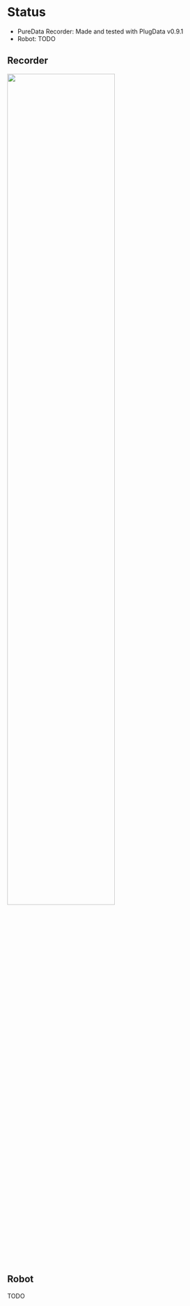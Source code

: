# Status
- PureData Recorder: Made and tested with PlugData v0.9.1  
- Robot: TODO

## Recorder
<img src="https://github.com/user-attachments/assets/f21e7fb9-e6d1-4a20-9755-fd3c01ef1319" width="70%" >  

## Robot
TODO
